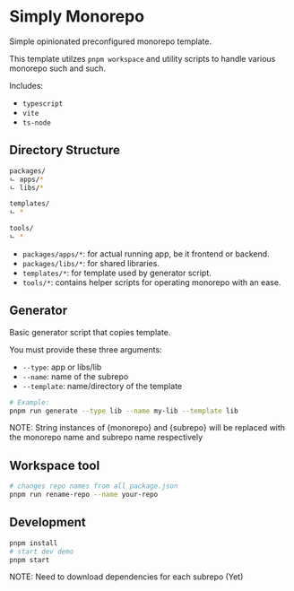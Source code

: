 # Simply Monorepo

Simple opinionated preconfigured monorepo template.

This template utilzes `pnpm workspace` and utility scripts to handle various monorepo such and such.

Includes:

- `typescript`
- `vite`
- `ts-node`

## Directory Structure

```sh
packages/
ㄴ apps/*
ㄴ libs/*

templates/
ㄴ *

tools/
ㄴ *
```

- `packages/apps/*`: for actual running app, be it frontend or backend.
- `packages/libs/*`: for shared libraries.
- `templates/*`: for template used by generator script.
- `tools/*`: contains helper scripts for operating monorepo with an ease.

## Generator

Basic generator script that copies template.

You must provide these three arguments:

- `--type`: app or libs/lib
- `--name`: name of the subrepo
- `--template`: name/directory of the template

```sh  
# Example: 
pnpm run generate --type lib --name my-lib --template lib
```

NOTE: String instances of {monorepo} and {subrepo} will be replaced with the monorepo name and subrepo name respectively

## Workspace tool

```sh
# changes repo names from all package.json
pnpm run rename-repo --name your-repo
```

## Development

```sh
pnpm install
# start dev demo
pnpm start 
```

NOTE: Need to download dependencies for each subrepo (Yet)